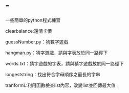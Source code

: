 # -
一些簡單的python程式練習<br>

clearbalance:還清卡債<br>
 
guessNumber.py：猜數字遊戲

hangman.py：猜字遊戲，請與字表放於同一路徑下<br>

words.txt：猜字遊戲的字表，請與猜字遊戲放於同一路徑下<br>
 
longeststring：找出符合字母順序之最長的字串<br>
 
tranformL:利用函數檢查list內容，改變list並回傳最大值<br>

